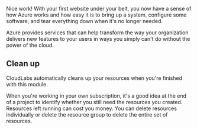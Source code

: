 Nice work! With your first website under your belt, you now have a sense of how Azure works and how easy it is to bring up a system, configure some software, and tear everything down when it's no longer needed.

Azure provides services that can help transform the way your organization delivers new features to your users in ways you simply can't do without the power of the cloud.

## Clean up
CloudLabs automatically cleans up your resources when you're finished with this module.

When you're working in your own subscription, it's a good idea at the end of a project to identify whether you still need the resources you created. Resources left running can cost you money. You can delete resources individually or delete the resource group to delete the entire set of resources.
